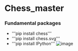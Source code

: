 # Chess_master
### Fundamental packages
- '''pip install chess'''
- '''pip install chess.svg''' 
- '''pip install IPython'''
![image](https://github.com/user-attachments/assets/77f3a2f4-6818-4216-aebb-cd3d9f3460e7)
